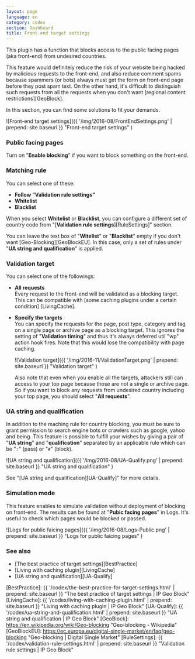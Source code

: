 ```yaml
---
layout: page
language: en
category: codex
section: Dashboard
title: Front-end target settings
---
```


This plugin has a function that blocks access to the public facing pages (aka 
front-end) from undesired countries.

This feature would definitely reduce the risk of your website being hacked by 
malicious requests to the front-end, and also reduce comment spams because 
spammers (or bots) always must get the form on front-end page before they post
spam text. On the other hand, it's difficult to distinguish such requests from
all the requests when you don't want [regional content restrictions][GeoBlock].

In this section, you can find some solutions to fit your demands.

![Front-end target settings]({{ '/img/2016-08/FrontEndSettings.png' | prepend: site.baseurl }}
 "Front-end target settings"
)

### Public facing pages ###

Turn on "**Enable blocking**" if you want to block something on the front-end.

### Matching rule ###

You can select one of these:

- **Follow "Validation rule settings"**
- **Whitelist**
- **Blacklist**

When you select **Whitelist** or **Blacklist**, you can configure a different 
set of country code from "[**Validation rule settings**][RuleSettings]" 
section.

You can leave the text box of "**Witelist**" or "**Blacklist**" empty if you 
don't want [Geo-Blocking][GeoBlockEU]. In this case, only a set of rules under
"**UA string and qualification**" is applied.

### Validation target ###

You can select one of the followings:

- **All requests**  
  Every request to the front-end will be validated as a blocking target.
  This can be compatible with [some caching plugins under a certain condition]
  [LivingCache].

- **Specify the targets**  
  You can specify the requests for the page, post type, category and tag on a 
  single page or archive page as a blocking target. This ignores the setting 
  of "**Validation timing**" and thus it's always deferred util "wp" action 
  hook fires. Note that this would lose the compatibility with page caching.  
  
  ![Validation target]({{ '/img/2016-11/ValidationTarget.png' | prepend: site.baseurl }}
   "Validation target"
  )  
  
  Also note that even when you enable all the targets, attackers still can 
  access to your top page because those are not a single or archive page.
  So if you want to block any requests from undesired country including your 
  top page, you should select "**All requests**".

### UA string and qualification ###

In addition to the maching rule for country blocking, you must be sure to 
grant permission to search engine bots or crawlers such as google, yahoo and 
being. This feature is possible to fulfill your wishes by giving a pair of 
"**UA string**" and "**qualification**" separated by an applicable rule which 
can be "`:`" (pass) or "`#`" (block).

![UA string and qualification]({{ '/img/2016-08/UA-Qualify.png' | prepend: site.baseurl }}
 "UA string and qualification"
)

See "[UA string and qualification][UA-Qualify]" for more details.

### Simulation mode ###

This feature enables to simulate validation without deployment of blocking on 
front-end. The results can be found at "**Pubic facing pages**" in Logs. It's 
useful to check which pages would be blocked or passed.

![Logs for public faicing pages]({{ '/img/2016-08/Logs-Public.png' | prepend: site.baseurl }}
 "Logs for public faicing pages"
)

### See also ###

- [The best practice of target settings][BestPractice]
- [Living with caching plugin][LivingCache]
- [UA string and qualification][UA-Qualify]

[IP-Geo-Block]: https://wordpress.org/plugins/ip-geo-block/ "WordPress › IP Geo Block « WordPress Plugins"
[BestPractice]: {{ '/codex/the-best-practice-for-target-settings.html' | prepend: site.baseurl }} "The best practice of target settings | IP Geo Block"
[LivingCache]:  {{ '/codex/living-with-caching-plugin.html'            | prepend: site.baseurl }} "Living with caching plugin | IP Geo Block"
[UA-Qualify]:   {{ '/codex/ua-string-and-qualification.html'           | prepend: site.baseurl }} "UA string and qualification | IP Geo Block"
[GeoBlock]:     https://en.wikipedia.org/wiki/Geo-blocking "Geo-blocking - Wikipedia"
[GeoBlockEU]:   https://ec.europa.eu/digital-single-market/en/faq/geo-blocking "Geo-blocking | Digital Single Market"
[RuleSettings]: {{ '/codex/validation-rule-settings.html'              | prepend: site.baseurl }} "Validation rule settings | IP Geo Block"
